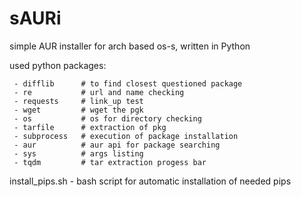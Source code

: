 # sAURi
simple AUR installer for arch based os-s, written in Python

used python packages:
```
 - difflib      # to find closest questioned package
 - re           # url and name checking
 - requests     # link_up test
 - wget         # wget the pgk
 - os           # os for directory checking
 - tarfile      # extraction of pkg
 - subprocess   # execution of package installation
 - aur          # aur api for package searching
 - sys          # args listing
 - tqdm         # tar extraction progess bar
```
install_pips.sh - bash script for automatic installation of needed pips
